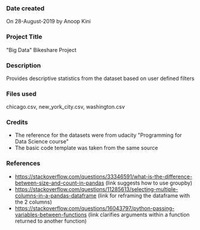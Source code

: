 ### Date created
On 28-August-2019 by Anoop Kini

### Project Title
"Big Data" Bikeshare Project

### Description
Provides descriptive statistics from the dataset based on user defined filters

### Files used
chicago.csv, new_york_city.csv, washington.csv

### Credits
* The reference for the datasets were from udacity "Programming for Data Science course"
* The basic code template was taken from the same source

### References
* https://stackoverflow.com/questions/33346591/what-is-the-difference-between-size-and-count-in-pandas
  (link suggests how to use groupby)
* https://stackoverflow.com/questions/11285613/selecting-multiple-columns-in-a-pandas-dataframe
  (link for reframing the dataframe with the 2 columns)
* https://stackoverflow.com/questions/16043797/python-passing-variables-between-functions
  (link clarifies arguments within a function returned to another function)
